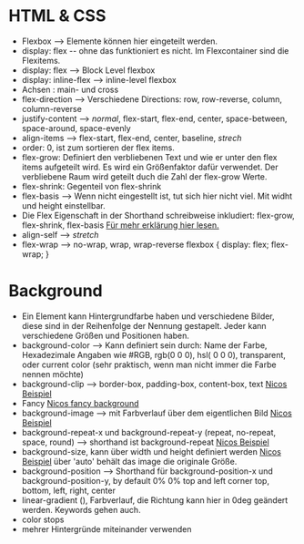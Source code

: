 # HTML & CSS

- Flexbox --> Elemente können hier eingeteilt werden.
- display: flex -- ohne das funktioniert es nicht. Im Flexcontainer sind die Flexitems.
- display: flex --> Block Level flexbox
- display: inline-flex --> inline-level flexbox
- Achsen : main- und cross
- flex-direction --> Verschiedene Directions: row, row-reverse, column, column-reverse
- justify-content --> *normal*, flex-start, flex-end, center, space-between, space-around, space-evenly
- align-items --> flex-start, flex-end, center, baseline, *strech*
- order: 0, ist zum sortieren der flex items.
- flex-grow: Definiert den verbliebenen Text und wie er unter den flex items aufgeteilt wird. Es wird ein Größenfaktor dafür verwendet.
  Der verbliebene Raum wird geteilt duch die Zahl der flex-grow Werte.
- flex-shrink: Gegenteil von flex-shrink
- flex-basis --> Wenn nicht eingestellt ist, tut sich hier nicht viel. Mit widht und height einstellbar.
- Die Flex Eigenschaft in der Shorthand schreibweise inkludiert: flex-grow, flex-shrink, flex-basis [Für mehr erklärung hier lesen.](https://maurice-web.de/flexbox-flex-kurzschreibweise/)
- align-self --> *stretch*
- flex-wrap --> no-wrap, wrap, wrap-reverse
flexbox {
display: flex;
flex-wrap;
}

# Background

- Ein Element kann Hintergrundfarbe haben und verschiedene Bilder, diese sind in der Reihenfolge der Nennung gestapelt. Jeder kann verschiedene Größen und Positionen haben.
- background-color --> Kann definiert sein durch: Name der Farbe, Hexadezimale Angaben wie #RGB, rgb(0 0 0), hsl( 0 0 0), transparent, oder current color (sehr praktisch, wenn man nicht immer die Farbe nennen möchte)
- background-clip --> border-box, padding-box, content-box, text [Nicos Beispiel](https://codepen.io/nicokoenig/full/PowMWLa)
- Fancy [Nicos fancy background](https://codepen.io/nicokoenig/pen/rNaXjqa)
- background-image --> mit Farbverlauf über dem eigentlichen Bild [Nicos Beispiel](https://codepen.io/nicokoenig/pen/rNaXjqa)
- background-repeat-x und background-repeat-y (repeat, no-repeat, space, round) --> shorthand ist background-repeat [Nicos Beispiel](https://codepen.io/nicokoenig/pen/JjogWKJ)
- background-size, kann über width und height definiert werden [Nicos Beispiel](https://codepen.io/nicokoenig/pen/dyPxzyV) über 'auto' behält das image die originale Größe.
- background-position --> Shorthand für background-position-x und background-position-y, by default 0% 0% top and left corner
  top, bottom, left, right, center
- linear-gradient (), Farbverlauf, die Richtung kann hier in 0deg geändert werden. Keywords gehen auch.
- color stops
- mehrer Hintergründe miteinander verwenden

